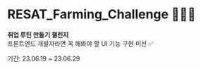 # RESAT_Farming_Challenge 🌱🌱🌱

**취업 루틴 만들기 챌린지**  
프론트엔드 개발자라면 꼭 해봐야 할 UI 기능 구현 미션 ✅

기간: 23.06.19 ~ 23.06.29
